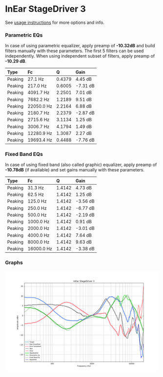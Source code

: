 # InEar StageDriver 3
See [usage instructions](https://github.com/jaakkopasanen/AutoEq#usage) for more options and info.

### Parametric EQs
In case of using parametric equalizer, apply preamp of **-10.32dB** and build filters manually
with these parameters. The first 5 filters can be used independently.
When using independent subset of filters, apply preamp of **-10.29 dB**.

| Type    | Fc         |      Q | Gain     |
|:--------|:-----------|:-------|:---------|
| Peaking | 27.1 Hz    | 0.4379 | 4.45 dB  |
| Peaking | 217.0 Hz   | 0.6005 | -7.31 dB |
| Peaking | 4091.7 Hz  | 2.2501 | 7.01 dB  |
| Peaking | 7682.2 Hz  | 1.2189 | 9.51 dB  |
| Peaking | 22050.0 Hz | 2.2164 | 6.88 dB  |
| Peaking | 2180.7 Hz  | 2.2379 | -2.87 dB |
| Peaking | 2715.6 Hz  | 3.1134 | 1.25 dB  |
| Peaking | 3006.7 Hz  | 4.1794 | 1.49 dB  |
| Peaking | 12280.9 Hz | 1.3087 | 2.27 dB  |
| Peaking | 19693.4 Hz | 0.4488 | -7.76 dB |

### Fixed Band EQs
In case of using fixed band (also called graphic) equalizer, apply preamp of **-10.78dB**
(if available) and set gains manually with these parameters.

| Type    | Fc         |      Q | Gain     |
|:--------|:-----------|:-------|:---------|
| Peaking | 31.3 Hz    | 1.4142 | 4.73 dB  |
| Peaking | 62.5 Hz    | 1.4142 | 1.25 dB  |
| Peaking | 125.0 Hz   | 1.4142 | -3.56 dB |
| Peaking | 250.0 Hz   | 1.4142 | -6.77 dB |
| Peaking | 500.0 Hz   | 1.4142 | -2.19 dB |
| Peaking | 1000.0 Hz  | 1.4142 | 0.91 dB  |
| Peaking | 2000.0 Hz  | 1.4142 | -3.01 dB |
| Peaking | 4000.0 Hz  | 1.4142 | 7.64 dB  |
| Peaking | 8000.0 Hz  | 1.4142 | 9.63 dB  |
| Peaking | 16000.0 Hz | 1.4142 | -3.38 dB |

### Graphs
![](./InEar%20StageDriver%203.png)